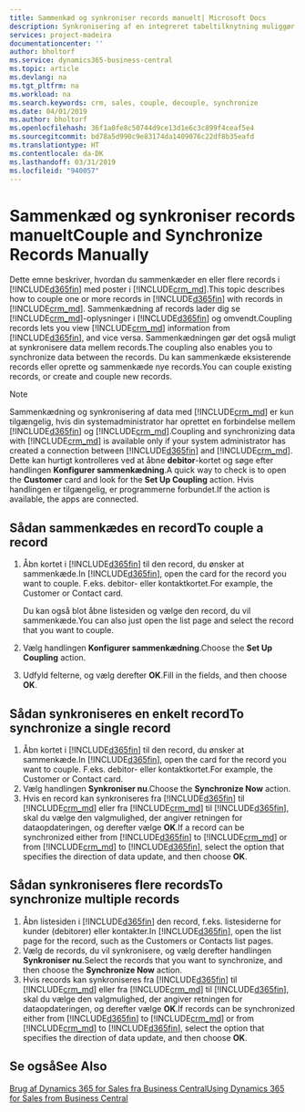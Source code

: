 ```yaml
---
title: Sammenkæd og synkroniser records manuelt| Microsoft Docs
description: Synkronisering af en integreret tabeltilknytning muliggør synkronisering af data i alle records i en tabel i Business Central og Dynamics 365 for Sales-enheden, der er sammenkædet.
services: project-madeira
documentationcenter: ''
author: bholtorf
ms.service: dynamics365-business-central
ms.topic: article
ms.devlang: na
ms.tgt_pltfrm: na
ms.workload: na
ms.search.keywords: crm, sales, couple, decouple, synchronize
ms.date: 04/01/2019
ms.author: bholtorf
ms.openlocfilehash: 36f1a0fe8c50744d9ce13d1e6c3c899f4ceaf5e4
ms.sourcegitcommit: bd78a5d990c9e83174da1409076c22df8b35eafd
ms.translationtype: HT
ms.contentlocale: da-DK
ms.lasthandoff: 03/31/2019
ms.locfileid: "940057"
---
```

# <a name="couple-and-synchronize-records-manually"></a><span data-ttu-id="d10f9-103">Sammenkæd og synkroniser records manuelt</span><span class="sxs-lookup"><span data-stu-id="d10f9-103">Couple and Synchronize Records Manually</span></span>
<span data-ttu-id="d10f9-104">Dette emne beskriver, hvordan du sammenkæder en eller flere records i [!INCLUDE[d365fin](includes/d365fin_md.md)] med poster i [!INCLUDE[crm_md](includes/crm_md.md)].</span><span class="sxs-lookup"><span data-stu-id="d10f9-104">This topic describes how to couple one or more records in [!INCLUDE[d365fin](includes/d365fin_md.md)] with records in [!INCLUDE[crm_md](includes/crm_md.md)].</span></span> <span data-ttu-id="d10f9-105">Sammenkædning af records lader dig se [!INCLUDE[crm_md](includes/crm_md.md)]-oplysninger i [!INCLUDE[d365fin](includes/d365fin_md.md)] og omvendt.</span><span class="sxs-lookup"><span data-stu-id="d10f9-105">Coupling records lets you view [!INCLUDE[crm_md](includes/crm_md.md)] information from [!INCLUDE[d365fin](includes/d365fin_md.md)], and vice versa.</span></span> <span data-ttu-id="d10f9-106">Sammenkædningen gør det også muligt at synkronisere data mellem records.</span><span class="sxs-lookup"><span data-stu-id="d10f9-106">The coupling also enables you to synchronize data between the records.</span></span> <span data-ttu-id="d10f9-107">Du kan sammenkæde eksisterende records eller oprette og sammenkæde nye records.</span><span class="sxs-lookup"><span data-stu-id="d10f9-107">You can couple existing records, or create and couple new records.</span></span>

> [!Note]
> <span data-ttu-id="d10f9-108">Sammenkædning og synkronisering af data med [!INCLUDE[crm_md](includes/crm_md.md)] er kun tilgængelig, hvis din systemadministrator har oprettet en forbindelse mellem [!INCLUDE[d365fin](includes/d365fin_md.md)] og [!INCLUDE[crm_md](includes/crm_md.md)].</span><span class="sxs-lookup"><span data-stu-id="d10f9-108">Coupling and synchronizing data with [!INCLUDE[crm_md](includes/crm_md.md)] is available only if your system administrator has created a connection between [!INCLUDE[d365fin](includes/d365fin_md.md)] and [!INCLUDE[crm_md](includes/crm_md.md)].</span></span> <span data-ttu-id="d10f9-109">Dette kan hurtigt kontrolleres ved at åbne **debitor**-kortet og søge efter handlingen **Konfigurer sammenkædning**.</span><span class="sxs-lookup"><span data-stu-id="d10f9-109">A quick way to check is to open the **Customer** card and look for the **Set Up Coupling** action.</span></span> <span data-ttu-id="d10f9-110">Hvis handlingen er tilgængelig, er programmerne forbundet.</span><span class="sxs-lookup"><span data-stu-id="d10f9-110">If the action is available, the apps are connected.</span></span>   

## <a name="to-couple-a-record"></a><span data-ttu-id="d10f9-111">Sådan sammenkædes en record</span><span class="sxs-lookup"><span data-stu-id="d10f9-111">To couple a record</span></span>  
1.  <span data-ttu-id="d10f9-112">Åbn kortet i [!INCLUDE[d365fin](includes/d365fin_md.md)] til den record, du ønsker at sammenkæde.</span><span class="sxs-lookup"><span data-stu-id="d10f9-112">In [!INCLUDE[d365fin](includes/d365fin_md.md)], open the card for the record you want to couple.</span></span> <span data-ttu-id="d10f9-113">F.eks. debitor- eller kontaktkortet.</span><span class="sxs-lookup"><span data-stu-id="d10f9-113">For example, the Customer or Contact card.</span></span>  

    <span data-ttu-id="d10f9-114">Du kan også blot åbne listesiden og vælge den record, du vil sammenkæde.</span><span class="sxs-lookup"><span data-stu-id="d10f9-114">You can also just open the list page and select the record that you want to couple.</span></span>  

2.  <span data-ttu-id="d10f9-115">Vælg handlingen **Konfigurer sammenkædning**.</span><span class="sxs-lookup"><span data-stu-id="d10f9-115">Choose the **Set Up Coupling** action.</span></span>  
3.  <span data-ttu-id="d10f9-116">Udfyld felterne, og vælg derefter **OK**.</span><span class="sxs-lookup"><span data-stu-id="d10f9-116">Fill in the fields, and then choose **OK**.</span></span>  

## <a name="to-synchronize-a-single-record"></a><span data-ttu-id="d10f9-117">Sådan synkroniseres en enkelt record</span><span class="sxs-lookup"><span data-stu-id="d10f9-117">To synchronize a single record</span></span>  
1.  <span data-ttu-id="d10f9-118">Åbn kortet i [!INCLUDE[d365fin](includes/d365fin_md.md)] til den record, du ønsker at sammenkæde.</span><span class="sxs-lookup"><span data-stu-id="d10f9-118">In [!INCLUDE[d365fin](includes/d365fin_md.md)], open the card for the record you want to couple.</span></span> <span data-ttu-id="d10f9-119">F.eks. debitor- eller kontaktkortet.</span><span class="sxs-lookup"><span data-stu-id="d10f9-119">For example, the Customer or Contact card.</span></span>  
2.  <span data-ttu-id="d10f9-120">Vælg handlingen **Synkroniser nu**.</span><span class="sxs-lookup"><span data-stu-id="d10f9-120">Choose the **Synchronize Now** action.</span></span>  
3.  <span data-ttu-id="d10f9-121">Hvis en record kan synkroniseres fra [!INCLUDE[d365fin](includes/d365fin_md.md)] til [!INCLUDE[crm_md](includes/crm_md.md)] eller fra [!INCLUDE[crm_md](includes/crm_md.md)] til [!INCLUDE[d365fin](includes/d365fin_md.md)], skal du vælge den valgmulighed, der angiver retningen for dataopdateringen, og derefter vælge **OK**.</span><span class="sxs-lookup"><span data-stu-id="d10f9-121">If a record can be synchronized either from [!INCLUDE[d365fin](includes/d365fin_md.md)] to [!INCLUDE[crm_md](includes/crm_md.md)] or from [!INCLUDE[crm_md](includes/crm_md.md)] to [!INCLUDE[d365fin](includes/d365fin_md.md)], select the option that specifies the direction of data update, and then choose **OK**.</span></span>  

## <a name="to-synchronize-multiple-records"></a><span data-ttu-id="d10f9-122">Sådan synkroniseres flere records</span><span class="sxs-lookup"><span data-stu-id="d10f9-122">To synchronize multiple records</span></span>  
1.  <span data-ttu-id="d10f9-123">Åbn listesiden i [!INCLUDE[d365fin](includes/d365fin_md.md)] den record, f.eks. listesiderne for kunder (debitorer) eller kontakter.</span><span class="sxs-lookup"><span data-stu-id="d10f9-123">In [!INCLUDE[d365fin](includes/d365fin_md.md)], open the list page for the record, such as the Customers or Contacts list pages.</span></span>  
2.  <span data-ttu-id="d10f9-124">Vælg de records, du vil synkronisere, og vælg derefter handlingen **Synkroniser nu**.</span><span class="sxs-lookup"><span data-stu-id="d10f9-124">Select the records that you want to synchronize, and then choose the **Synchronize Now** action.</span></span>  
3.  <span data-ttu-id="d10f9-125">Hvis records kan synkroniseres fra [!INCLUDE[d365fin](includes/d365fin_md.md)] til [!INCLUDE[crm_md](includes/crm_md.md)] eller fra [!INCLUDE[crm_md](includes/crm_md.md)] til [!INCLUDE[d365fin](includes/d365fin_md.md)], skal du vælge den valgmulighed, der angiver retningen for dataopdateringen, og derefter vælge **OK**.</span><span class="sxs-lookup"><span data-stu-id="d10f9-125">If records can be synchronized either from [!INCLUDE[d365fin](includes/d365fin_md.md)] to [!INCLUDE[crm_md](includes/crm_md.md)] or from [!INCLUDE[crm_md](includes/crm_md.md)] to [!INCLUDE[d365fin](includes/d365fin_md.md)], select the option that specifies the direction of data update, and then choose **OK**.</span></span>  

## <a name="see-also"></a><span data-ttu-id="d10f9-126">Se også</span><span class="sxs-lookup"><span data-stu-id="d10f9-126">See Also</span></span>  
[<span data-ttu-id="d10f9-127">Brug af Dynamics 365 for Sales fra Business Central</span><span class="sxs-lookup"><span data-stu-id="d10f9-127">Using Dynamics 365 for Sales from Business Central</span></span>](marketing-integrate-dynamicscrm.md)
